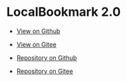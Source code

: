 # LocalBookmark 2.0

- [View on Github](https://zhmhbest.github.io/LocalBookmark/#)
- [View on Gitee](http://zhmhbest.gitee.io/localbookmark/#)

- [Repository on Github](https://github.com/zhmhbest/LocalBookmark)
- [Repository on Gitee](https://gitee.com/zhmhbest/LocalBookmark)

